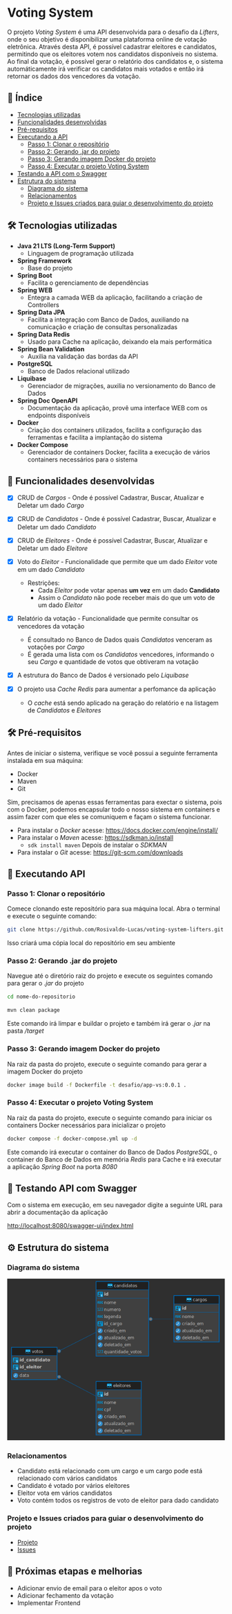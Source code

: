 # Voting System

O projeto *Voting System* é uma API desenvolvida para o desafio da *Lifters*, onde o seu objetivo é disponibilizar
uma plataforma online de votação eletrônica. Através desta API, é possível cadastrar eleitores e candidatos, permitindo
que os eleitores votem nos candidatos disponíveis no sistema. Ao final da votação, é possível gerar o relatório dos candidatos e,
o sistema automáticamente irá verificar os candidatos mais votados e então irá retornar os dados dos vencedores da votação.

## 📖 Índice

- [Tecnologias utilizadas](#-tecnologias-utilizadas)
- [Funcionalidades desenvolvidas](#-funcionalidades-desenvolvidas)
- [Pré-requisitos](#-pré-requisitos)
- [Executando a API](#-executando-a-api)
  - [Passo 1: Clonar o repositório](#passo-1-clonar-o-repositório)
  - [Passo 2: Gerando .jar do projeto](#passo-2-gerando-jar-do-projeto)
  - [Passo 3: Gerando imagem Docker do projeto](#passo-3-gerando-imagem-docker-do-projeto)
  - [Passo 4: Executar o projeto Voting System](#passo-4-executar-o-projeto-voting-system)
- [Testando a API com o Swagger](#-testando-a-api-com-o-swagger)
- [Estrutura do sistema](#-estrutura-do-sistema)
  - [Diagrama do sistema](#diagrama-do-sistema)
  - [Relacionamentos](#relacionamentos)
  - [Projeto e Issues criados para guiar o desenvolvimento do projeto](#projeto-e-issues-criados-para-guiar-o-desenvolvimento-do-projeto)

## 🛠️ Tecnologias utilizadas

- **Java 21 LTS (Long-Term Support)**
  - Linguagem de programação utilizada
- **Spring Framework**
  - Base do projeto
- **Spring Boot**
  - Facilita o gerenciamento de dependências
- **Spring WEB**
  - Entegra a camada WEB da aplicação, facilitando a criação de Controllers
- **Spring Data JPA**
  - Facilita a integração com Banco de Dados, auxiliando na comunicação e criação de consultas personalizadas
- **Spring Data Redis**
  - Usado para Cache na aplicação, deixando ela mais performática
- **Spring Bean Validation**
  - Auxilia na validação das bordas da API
- **PostgreSQL**
  - Banco de Dados relacional utilizado
- **Liquibase**
  - Gerenciador de migrações, auxilia no versionamento do Banco de Dados
- **Spring Doc OpenAPI**
  - Documentação da aplicação, provê uma interface WEB com os endpoints disponíveis
- **Docker**
  - Criação dos containers utilizados, facilita a configuração das ferramentas e facilita a implantação do sistema
- **Docker Compose**
  - Gerenciador de containers Docker, facilita a execução de vários containers necessários para o sistema

## 🚀 Funcionalidades desenvolvidas

- [x] CRUD de *Cargos* - Onde é possível Cadastrar, Buscar, Atualizar e Deletar um dado *Cargo*
- [x] CRUD de *Candidatos* - Onde é possível Cadastrar, Buscar, Atualizar e Deletar um dado *Candidato*
- [x] CRUD de *Eleitores* - Onde é possível Cadastrar, Buscar, Atualizar e Deletar um dado *Eleitore*


- [x] Voto do *Eleitor* - Funcionalidade que permite que um dado *Eleitor* vote em um dado *Candidato*
  - Restrições:
    - Cada *Eleitor* pode votar apenas **um vez** em um dado **Candidato**
    - Assim o *Candidato* não pode receber mais do que um voto de um dado _Eleitor_


- [x] Relatório da votação - Funcionalidade que permite consultar os vencedores da votação
  - É consultado no Banco de Dados quais *Candidatos* venceram as votações por *Cargo*
  - É gerada uma lista com os _Candidatos_ vencedores, informando o seu _Cargo_ e quantidade de votos que obtiveram na votação


- [x] A estrutura do Banco de Dados é versionado pelo _Liquibase_
- [x] O projeto usa _Cache Redis_ para aumentar a perfomance da aplicação
  - O _cache_ está sendo aplicado na geração do relatório e na listagem de _Candidatos_ e _Eleitores_

## 🛠️ Pré-requisitos

Antes de iniciar o sistema, verifique se você possui a seguinte ferramenta instalada em sua máquina:

- Docker
- Maven
- Git

Sim, precisamos de apenas essas ferramentas para exectar o sistema, pois com o Docker, podemos encapsular todo o nosso sistema
em containers e assim fazer com que eles se comuniquem e façam o sistema funcionar.

- Para instalar o *Docker* acesse: https://docs.docker.com/engine/install/
- Para instalar o *Maven* acesse: https://sdkman.io/install
  - ```sdk install maven``` Depois de instalar o *SDKMAN*
- Para instalar o *Git* acesse: https://git-scm.com/downloads

## 🚀 Executando API

### Passo 1: Clonar o repositório

Comece clonando este repositório para sua máquina local. Abra o terminal e execute o seguinte comando:

```bash
git clone https://github.com/Rosivaldo-Lucas/voting-system-lifters.git
```

Isso criará uma cópia local do repositório em seu ambiente

### Passo 2: Gerando .jar do projeto

Navegue até o diretório raiz do projeto e execute os seguintes comando para gerar o *.jar* do projeto

```bash
cd nome-do-repositorio
```

```bash
mvn clean package
```

Este comando irá limpar e buildar o projeto e também irá gerar o *.jar* na pasta */target*

### Passo 3: Gerando imagem Docker do projeto

Na raiz da pasta do projeto, execute o seguinte comando para gerar a imagem Docker do projeto

```bash
docker image build -f Dockerfile -t desafio/app-vs:0.0.1 .
```

### Passo 4: Executar o projeto Voting System

Na raiz da pasta do projeto, execute o seguinte comando para iniciar os containers Docker necessários para inicializar o projeto

```bash
docker compose -f docker-compose.yml up -d
```

Este comando irá executar o container do Banco de Dados *PostgreSQL*, o container do Banco de Dados em memória *Redis* para Cache
e irá executar a aplicação *Spring Boot* na porta *8080*

## 📝 Testando API com Swagger

Com o sistema em execução, em seu navegador digite a seguinte URL para abrir a documentação da aplicação

[http://localhost:8080/swagger-ui/index.html](http://localhost:8080/swagger-ui/index.html)

## ⚙️ Estrutura do sistema

### Diagrama do sistema

![Diagrama do Sistema](../docs/diagrama-sistema.png)

### Relacionamentos

- Candidato está relacionado com um cargo e um cargo pode está relacionado com vários candidatos
- Candidato é votado por vários eleitores
- Eleitor vota em vários candidatos
- Voto contém todos os registros de voto de eleitor para dado candidato

### Projeto e Issues criados para guiar o desenvolvimento do projeto

- [Projeto](https://github.com/users/Rosivaldo-Lucas/projects/5/views/1)
- [Issues](https://github.com/Rosivaldo-Lucas/voting-system-lifters/issues?q=is%3Aissue+is%3Aclosed)

## 🚀 Próximas etapas e melhorias

- Adicionar envio de email para o eleitor apos o voto
- Adicionar fechamento da votação
- Implementar Frontend
